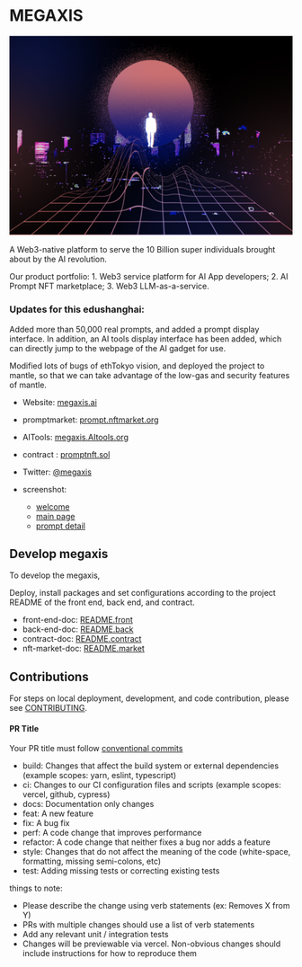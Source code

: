 # MEGAXIS
![alt text](./shotscreen/welcome.svg)

  A Web3-native platform to serve the 10 Billion super individuals brought about by the AI revolution.

  Our product portfolio: 1. Web3 service platform for AI App developers; 2. AI Prompt NFT marketplace; 3. Web3 LLM-as-a-service.

### Updates for this edushanghai:
  Added more than 50,000 real prompts, and added a prompt display interface. In addition, an AI tools display interface has been added, which can directly jump to the webpage of the AI gadget for use.

  Modified lots of bugs of ethTokyo vision, and deployed the project to mantle, so that we can take advantage of the low-gas and security features of mantle.


- Website: [megaxis.ai](http://megaxis.ai)

- promptmarket: [prompt.nftmarket.org](http://megaxis.ai:3000/)

- AITools: [megaxis.AItools.org](http://megaxis.ai:3001/)

- contract : [promptnft.sol](https://explorer.testnet.mantle.xyz/address/0x14885d2e6E06E6f2Fb11b4dA28D9e7c300DA4163)

- Twitter: [@megaxis](https://twitter.com/Uniswap)

- screenshot:
  - [welcome](https://github.com/megaxis_for_ethshanghai/demo/tree/master/shotscreen/screen.png?raw=true)
  - [main page](https://https://github.com/megaxis_for_ethshanghai/demo/tree/master/shotscreen/screen1.png?raw=true)
  - [prompt detail](https://github.com/megaxis_for_ethshanghai/demo/tree/master/shotscreen/screen3.png?raw=true)

## Develop  megaxis

To develop the megaxis,


Deploy, install packages and set configurations according to the project README of the front end, back end, and contract.
- front-end-doc: [README.front](https://github.com/megaxis_for_ethshanghai/demo/tree/master/megaxisFront/README.md)
- back-end-doc: [README.back](https://github.com/megaxis_for_ethshanghai/demo/tree/master/megaxisBackend/README.MD)
- contract-doc: [README.contract](https://github.com/megaxis_for_ethshanghai/demo/tree/master/Hardhat-PromptNft-market/README.md)
- nft-market-doc: [README.market](https://github.com/megaxis_for_ethshanghai/demo/tree/master/prompt-nft-market/README.md)

## Contributions

For steps on local deployment, development, and code contribution, please see [CONTRIBUTING](./CONTRIBUTING.md).

#### PR Title
Your PR title must follow [conventional commits](https://www.conventionalcommits.org/en/v1.0.0/#summary)

- build: Changes that affect the build system or external dependencies (example scopes: yarn, eslint, typescript)
- ci: Changes to our CI configuration files and scripts (example scopes: vercel, github, cypress)
- docs: Documentation only changes
- feat: A new feature
- fix: A bug fix
- perf: A code change that improves performance
- refactor: A code change that neither fixes a bug nor adds a feature
- style: Changes that do not affect the meaning of the code (white-space, formatting, missing semi-colons, etc)
- test: Adding missing tests or correcting existing tests

things to note:

- Please describe the change using verb statements (ex: Removes X from Y)
- PRs with multiple changes should use a list of verb statements
- Add any relevant unit / integration tests
- Changes will be previewable via vercel. Non-obvious changes should include instructions for how to reproduce them



